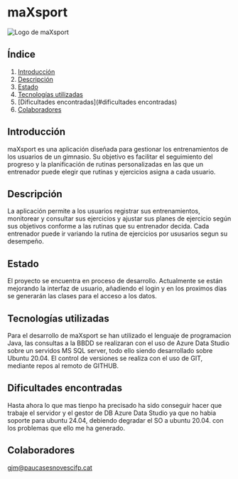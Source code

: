 # maXsport

![Logo de maXsport](ruta/logo.png)

## Índice
1. [Introducción](#introducción)
2. [Descripción](#descripción)
3. [Estado](#estado)
4. [Tecnologías utilizadas](#tecnologías-utilizadas)
5. [Dificultades encontradas](#dificultades encontradas)
6. [Colaboradores](#colaboradores)

## Introducción
maXsport es una aplicación diseñada para gestionar los entrenamientos de los usuarios de un gimnasio. Su objetivo es facilitar el seguimiento del progreso y la planificación de rutinas personalizadas en las que un entrenador puede elegir que rutinas y ejercicios asigna a cada usuario. 

## Descripción
La aplicación permite a los usuarios registrar sus entrenamientos, monitorear y consultar sus ejercicios y ajustar sus planes de ejercicio según sus objetivos conforme a las rutinas que su entrenador decida. Cada entrenador puede ir variando la rutina de ejercicios por ususarios segun su desempeño.
 
## Estado
El proyecto se encuentra en proceso de desarrollo. Actualmente se están mejorando la interfaz de usuario, añadiendo el login y en los proximos dias se generarán las clases para el acceso a los datos.

## Tecnologías utilizadas
Para el desarrollo de maXsport se han utilizado el lenguaje de programacion Java, las consultas a la BBDD se realizaran con el uso de Azure Data Studio sobre un servidos MS SQL server, todo ello siendo desarrollado sobre Ubuntu 20.04.
El control de versiones se realiza con el uso de GIT, mediante repos al remoto de GITHUB.

## Dificultades encontradas
Hasta ahora lo que mas tienpo ha precisado ha sido conseguir hacer que trabaje el servidor y el gestor de DB Azure Data Studio ya que no habia soporte para ubuntu 24.04, debiendo degradar el SO a ubuntu 20.04. con los problemas que ello me ha generado.

## Colaboradores
gjm@paucasesnovescifp.cat
